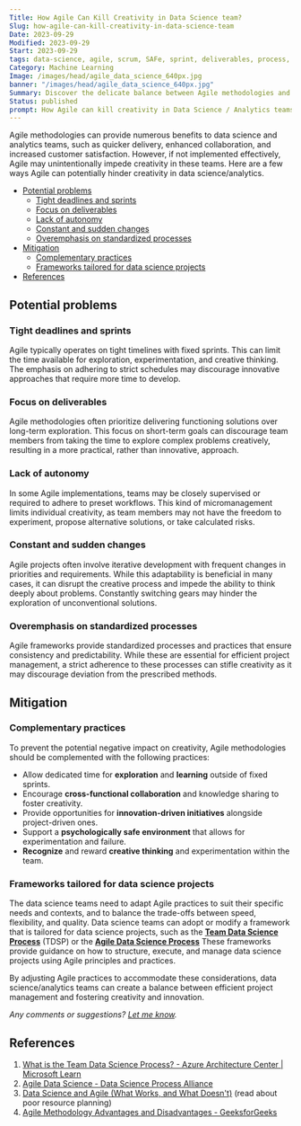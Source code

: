 ```yaml
---
Title: How Agile Can Kill Creativity in Data Science team?
Slug: how-agile-can-kill-creativity-in-data-science-team
Date: 2023-09-29
Modified: 2023-09-29
Start: 2023-09-29
tags: data-science, agile, scrum, SAFe, sprint, deliverables, process, exploration, collaboration, creativity, creative-thinking, agile-data-science-process, team-data-science-process
Category: Machine Learning
Image: /images/head/agile_data_science_640px.jpg
banner: "/images/head/agile_data_science_640px.jpg"
Summary: Discover the delicate balance between Agile methodologies and imagination in the domain of data science and analytics. Uncover the impact of Agile approaches on creativity within data science teams. Explore how these practices shape the innovative landscape of data science and analytics.
Status: published
prompt: How Agile can kill creativity in Data Science / Analytics teams?
---
```


Agile methodologies can provide numerous benefits to data science and analytics teams, such as quicker delivery, enhanced collaboration, and increased customer satisfaction. However, if not implemented effectively, Agile may unintentionally impede creativity in these teams. Here are a few ways Agile can potentially hinder creativity in data science/analytics.

<!-- MarkdownTOC levels="2,3" autolink="true" autoanchor="true" -->

- [Potential problems](#potential-problems)
 	- [Tight deadlines and sprints](#tight-deadlines-and-sprints)
 	- [Focus on deliverables](#focus-on-deliverables)
 	- [Lack of autonomy](#lack-of-autonomy)
 	- [Constant and sudden changes](#constant-and-sudden-changes)
 	- [Overemphasis on standardized processes](#overemphasis-on-standardized-processes)
- [Mitigation](#mitigation)
 	- [Complementary practices](#complementary-practices)
 	- [Frameworks tailored for data science projects](#frameworks-tailored-for-data-science-projects)
- [References](#references)

<!-- /MarkdownTOC -->

<a id="potential-problems"></a>

## Potential problems

<a id="tight-deadlines-and-sprints"></a>

### Tight deadlines and sprints

Agile typically operates on tight timelines with fixed sprints. This can limit the time available for exploration, experimentation, and creative thinking. The emphasis on adhering to strict schedules may discourage innovative approaches that require more time to develop.

<a id="focus-on-deliverables"></a>

### Focus on deliverables

Agile methodologies often prioritize delivering functioning solutions over long-term exploration. This focus on short-term goals can discourage team members from taking the time to explore complex problems creatively, resulting in a more practical, rather than innovative, approach.

<a id="lack-of-autonomy"></a>

### Lack of autonomy

In some Agile implementations, teams may be closely supervised or required to adhere to preset workflows. This kind of micromanagement limits individual creativity, as team members may not have the freedom to experiment, propose alternative solutions, or take calculated risks.

<a id="constant-and-sudden-changes"></a>

### Constant and sudden changes

Agile projects often involve iterative development with frequent changes in priorities and requirements. While this adaptability is beneficial in many cases, it can disrupt the creative process and impede the ability to think deeply about problems. Constantly switching gears may hinder the exploration of unconventional solutions.

<a id="overemphasis-on-standardized-processes"></a>

### Overemphasis on standardized processes

Agile frameworks provide standardized processes and practices that ensure consistency and predictability. While these are essential for efficient project management, a strict adherence to these processes can stifle creativity as it may discourage deviation from the prescribed methods.

<a id="mitigation"></a>

## Mitigation

<a id="complementary-practices"></a>

### Complementary practices

To prevent the potential negative impact on creativity, Agile methodologies should be complemented with the following practices:

- Allow dedicated time for **exploration** and **learning** outside of fixed sprints.
- Encourage **cross-functional collaboration** and knowledge sharing to foster creativity.
- Provide opportunities for **innovation-driven initiatives** alongside project-driven ones.
- Support a **psychologically safe environment** that allows for experimentation and failure.
- **Recognize** and reward **creative thinking** and experimentation within the team.

<a id="frameworks-tailored-for-data-science-projects"></a>

### Frameworks tailored for data science projects

The data science teams need to adapt Agile practices to suit their specific needs and contexts, and to balance the trade-offs between speed, flexibility, and quality. Data science teams can adopt or modify a framework that is tailored for data science projects, such as the **[Team Data Science Process](https://learn.microsoft.com/en-us/azure/architecture/data-science-process/overview)** (TDSP) or the **[Agile Data Science Process](https://www.datascience-pm.com/agile-data-science/)** These frameworks provide guidance on how to structure, execute, and manage data science projects using Agile principles and practices.

By adjusting Agile practices to accommodate these considerations, data science/analytics teams can create a balance between efficient project management and fostering creativity and innovation.

*Any comments or suggestions? [Let me know](mailto:ksafjan@gmail.com?subject=Blog+post).*

<a id="references"></a>

## References

 1. [What is the Team Data Science Process? - Azure Architecture Center | Microsoft Learn](https://learn.microsoft.com/en-us/azure/architecture/data-science-process/overview)
 2. [Agile Data Science - Data Science Process Alliance](https://www.datascience-pm.com/agile-data-science/)
 3. [Data Science and Agile (What Works, and What Doesn't)](https://eugeneyan.com/writing/data-science-and-agile-what-works-and-what-doesnt/) (read about poor resource planning)
 4. [Agile Methodology Advantages and Disadvantages - GeeksforGeeks](https://www.geeksforgeeks.org/agile-methodology-advantages-and-disadvantages/)
